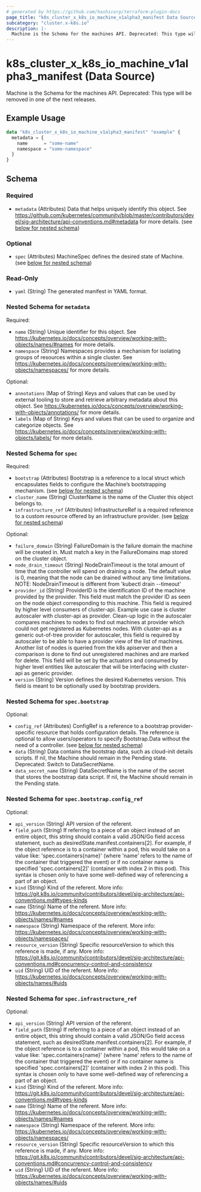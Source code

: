 ```yaml
---
# generated by https://github.com/hashicorp/terraform-plugin-docs
page_title: "k8s_cluster_x_k8s_io_machine_v1alpha3_manifest Data Source - terraform-provider-k8s"
subcategory: "cluster.x-k8s.io"
description: |-
  Machine is the Schema for the machines API. Deprecated: This type will be removed in one of the next releases.
---
```


# k8s_cluster_x_k8s_io_machine_v1alpha3_manifest (Data Source)

Machine is the Schema for the machines API. Deprecated: This type will be removed in one of the next releases.

## Example Usage

```terraform
data "k8s_cluster_x_k8s_io_machine_v1alpha3_manifest" "example" {
  metadata = {
    name      = "some-name"
    namespace = "some-namespace"
  }
}
```

<!-- schema generated by tfplugindocs -->
## Schema

### Required

- `metadata` (Attributes) Data that helps uniquely identify this object. See https://github.com/kubernetes/community/blob/master/contributors/devel/sig-architecture/api-conventions.md#metadata for more details. (see [below for nested schema](#nestedatt--metadata))

### Optional

- `spec` (Attributes) MachineSpec defines the desired state of Machine. (see [below for nested schema](#nestedatt--spec))

### Read-Only

- `yaml` (String) The generated manifest in YAML format.

<a id="nestedatt--metadata"></a>
### Nested Schema for `metadata`

Required:

- `name` (String) Unique identifier for this object. See https://kubernetes.io/docs/concepts/overview/working-with-objects/names/#names for more details.
- `namespace` (String) Namespaces provides a mechanism for isolating groups of resources within a single cluster. See https://kubernetes.io/docs/concepts/overview/working-with-objects/namespaces/ for more details.

Optional:

- `annotations` (Map of String) Keys and values that can be used by external tooling to store and retrieve arbitrary metadata about this object. See https://kubernetes.io/docs/concepts/overview/working-with-objects/annotations/ for more details.
- `labels` (Map of String) Keys and values that can be used to organize and categorize objects. See https://kubernetes.io/docs/concepts/overview/working-with-objects/labels/ for more details.


<a id="nestedatt--spec"></a>
### Nested Schema for `spec`

Required:

- `bootstrap` (Attributes) Bootstrap is a reference to a local struct which encapsulates fields to configure the Machine’s bootstrapping mechanism. (see [below for nested schema](#nestedatt--spec--bootstrap))
- `cluster_name` (String) ClusterName is the name of the Cluster this object belongs to.
- `infrastructure_ref` (Attributes) InfrastructureRef is a required reference to a custom resource offered by an infrastructure provider. (see [below for nested schema](#nestedatt--spec--infrastructure_ref))

Optional:

- `failure_domain` (String) FailureDomain is the failure domain the machine will be created in. Must match a key in the FailureDomains map stored on the cluster object.
- `node_drain_timeout` (String) NodeDrainTimeout is the total amount of time that the controller will spend on draining a node. The default value is 0, meaning that the node can be drained without any time limitations. NOTE: NodeDrainTimeout is different from 'kubectl drain --timeout'
- `provider_id` (String) ProviderID is the identification ID of the machine provided by the provider. This field must match the provider ID as seen on the node object corresponding to this machine. This field is required by higher level consumers of cluster-api. Example use case is cluster autoscaler with cluster-api as provider. Clean-up logic in the autoscaler compares machines to nodes to find out machines at provider which could not get registered as Kubernetes nodes. With cluster-api as a generic out-of-tree provider for autoscaler, this field is required by autoscaler to be able to have a provider view of the list of machines. Another list of nodes is queried from the k8s apiserver and then a comparison is done to find out unregistered machines and are marked for delete. This field will be set by the actuators and consumed by higher level entities like autoscaler that will be interfacing with cluster-api as generic provider.
- `version` (String) Version defines the desired Kubernetes version. This field is meant to be optionally used by bootstrap providers.

<a id="nestedatt--spec--bootstrap"></a>
### Nested Schema for `spec.bootstrap`

Optional:

- `config_ref` (Attributes) ConfigRef is a reference to a bootstrap provider-specific resource that holds configuration details. The reference is optional to allow users/operators to specify Bootstrap.Data without the need of a controller. (see [below for nested schema](#nestedatt--spec--bootstrap--config_ref))
- `data` (String) Data contains the bootstrap data, such as cloud-init details scripts. If nil, the Machine should remain in the Pending state. Deprecated: Switch to DataSecretName.
- `data_secret_name` (String) DataSecretName is the name of the secret that stores the bootstrap data script. If nil, the Machine should remain in the Pending state.

<a id="nestedatt--spec--bootstrap--config_ref"></a>
### Nested Schema for `spec.bootstrap.config_ref`

Optional:

- `api_version` (String) API version of the referent.
- `field_path` (String) If referring to a piece of an object instead of an entire object, this string should contain a valid JSON/Go field access statement, such as desiredState.manifest.containers[2]. For example, if the object reference is to a container within a pod, this would take on a value like: 'spec.containers{name}' (where 'name' refers to the name of the container that triggered the event) or if no container name is specified 'spec.containers[2]' (container with index 2 in this pod). This syntax is chosen only to have some well-defined way of referencing a part of an object.
- `kind` (String) Kind of the referent. More info: https://git.k8s.io/community/contributors/devel/sig-architecture/api-conventions.md#types-kinds
- `name` (String) Name of the referent. More info: https://kubernetes.io/docs/concepts/overview/working-with-objects/names/#names
- `namespace` (String) Namespace of the referent. More info: https://kubernetes.io/docs/concepts/overview/working-with-objects/namespaces/
- `resource_version` (String) Specific resourceVersion to which this reference is made, if any. More info: https://git.k8s.io/community/contributors/devel/sig-architecture/api-conventions.md#concurrency-control-and-consistency
- `uid` (String) UID of the referent. More info: https://kubernetes.io/docs/concepts/overview/working-with-objects/names/#uids



<a id="nestedatt--spec--infrastructure_ref"></a>
### Nested Schema for `spec.infrastructure_ref`

Optional:

- `api_version` (String) API version of the referent.
- `field_path` (String) If referring to a piece of an object instead of an entire object, this string should contain a valid JSON/Go field access statement, such as desiredState.manifest.containers[2]. For example, if the object reference is to a container within a pod, this would take on a value like: 'spec.containers{name}' (where 'name' refers to the name of the container that triggered the event) or if no container name is specified 'spec.containers[2]' (container with index 2 in this pod). This syntax is chosen only to have some well-defined way of referencing a part of an object.
- `kind` (String) Kind of the referent. More info: https://git.k8s.io/community/contributors/devel/sig-architecture/api-conventions.md#types-kinds
- `name` (String) Name of the referent. More info: https://kubernetes.io/docs/concepts/overview/working-with-objects/names/#names
- `namespace` (String) Namespace of the referent. More info: https://kubernetes.io/docs/concepts/overview/working-with-objects/namespaces/
- `resource_version` (String) Specific resourceVersion to which this reference is made, if any. More info: https://git.k8s.io/community/contributors/devel/sig-architecture/api-conventions.md#concurrency-control-and-consistency
- `uid` (String) UID of the referent. More info: https://kubernetes.io/docs/concepts/overview/working-with-objects/names/#uids
